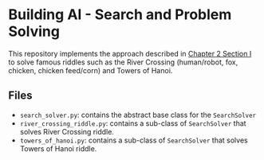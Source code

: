 # Building AI - Search and Problem Solving
  
This repository implements the approach described in [Chapter 2 Section I](https://course.elementsofai.com/2/1) to solve famous riddles such as the River Crossing (human/robot, fox, chicken, chicken feed/corn) and Towers of Hanoi.
  
## Files
* `search_solver.py`: contains the abstract base class for the `SearchSolver`
* `river_crossing_riddle.py`: contains a sub-class of `SearchSolver` that solves River Crossing riddle.
* `towers_of_hanoi.py`: contains a sub-class of `SearchSolver` that solves Towers of Hanoi riddle.
